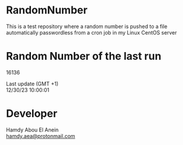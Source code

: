 # RandomNumber    
This is a test repository where a random number is pushed to a file automatically passwordless from a cron job in my Linux CentOS server    
# Random Number of the last run   
16136
      
Last update (GMT +1)    
12/30/23 10:00:01
# Developer    
Hamdy Abou El Anein   
hamdy.aea@protonmail.com
